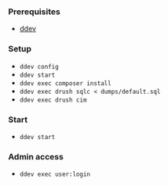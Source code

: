 ### Prerequisites
- [ddev](https://ddev.com/get-started/)

### Setup
- `ddev config`
- `ddev start`
- `ddev exec composer install`
- `ddev exec drush sqlc < dumps/default.sql`
- `ddev exec drush cim`

### Start
- `ddev start`

### Admin access
- `ddev exec user:login`
